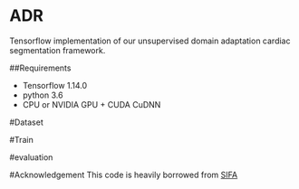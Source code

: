 # ADR
Tensorflow implementation of our unsupervised domain adaptation cardiac segmentation framework. 





##Requirements
- Tensorflow 1.14.0
- python 3.6
- CPU or NVIDIA GPU + CUDA CuDNN

#Dataset


#Train

#evaluation

#Acknowledgement
This code is heavily borrowed from [SIFA](https://github.com/cchen-cc/SIFA)
